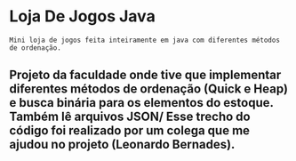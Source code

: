 # Loja De Jogos Java
`Mini loja de jogos feita inteiramente em java com diferentes métodos de ordenação.`

<h2>
  Projeto da faculdade onde tive que implementar diferentes métodos de ordenação (Quick e Heap) e busca binária para os elementos do estoque.
  Também lê arquivos JSON/ Esse trecho do código foi realizado por um colega que me ajudou no projeto (Leonardo Bernades). 
</h2>
